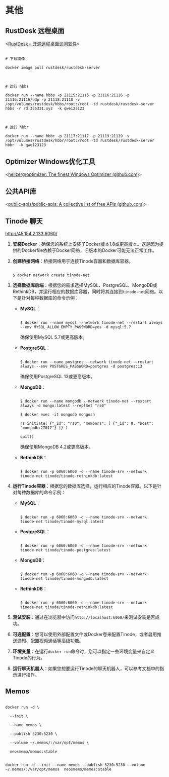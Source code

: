 # 其他

## RustDesk 远程桌面

<[RustDesk – 开源远程桌面访问软件](https://rustdesk.com/zh/)>

```
# 下载镜像
docker image pull rustdesk/rustdesk-server

# 运行 hbbs
docker run --name hbbs -p 21115:21115 -p 21116:21116 -p 21116:21116/udp -p 21118:21118 -v /opt/volumes/rustdesk/hbbs/root:/root -td rustdesk/rustdesk-server hbbs -r rd.355331.xyz  -k qwe123123
 
# 运行 hbbr
docker run --name hbbr -p 21117:21117 -p 21119:21119 -v /opt/volumes/rustdesk/hbbr/root:/root -td rustdesk/rustdesk-server hbbr  -k qwe123123
```



## Optimizer Windows优化工具

<[hellzerg/optimizer: The finest Windows Optimizer (github.com)](https://github.com/hellzerg/optimizer)>



## 公共API库

<[public-apis/public-apis: A collective list of free APIs (github.com)](https://github.com/public-apis/public-apis)>



## Tinode 聊天

 <http://45.154.2.133:6060/>

1. **安装Docker**：确保您的系统上安装了Docker版本1.8或更高版本。这是因为提供的Dockerfile依赖于Docker网络，旧版本的Docker可能无法正常工作。

2. **创建桥接网络**：桥接网络用于连接Tinode容器和数据库容器。

   ```
   $ docker network create tinode-net
   ```

3. **选择数据库后端**：根据您的需求选择MySQL、PostgreSQL、MongoDB或RethinkDB，并运行相应的数据库容器，同时将其连接到`tinode-net`网络。以下是针对每种数据库的命令示例：

   - **MySQL**：

     ```
     $ docker run --name mysql --network tinode-net --restart always --env MYSQL_ALLOW_EMPTY_PASSWORD=yes -d mysql:5.7
     ```

     确保使用MySQL 5.7或更高版本。

   - **PostgreSQL**：

     ```
     $ docker run --name postgres --network tinode-net --restart always --env POSTGRES_PASSWORD=postgres -d postgres:13
     ```

     确保使用PostgreSQL 13或更高版本。

   - **MongoDB**：

     ```
     $ docker run --name mongodb --network tinode-net --restart always -d mongo:latest --replSet "rs0"
     $ docker exec -it mongodb mongosh
     rs.initiate( {"_id": "rs0", "members": [ {"_id": 0, "host": "mongodb:27017"} ]} )
     quit()
     ```

     确保使用MongoDB 4.2或更高版本。

   - **RethinkDB**：

     ```
     $ docker run -p 6060:6060 -d --name tinode-srv --network tinode-net tinode/tinode-rethinkdb:latest
     ```

4. **运行Tinode容器**：根据您的数据库选择，运行相应的Tinode容器。以下是针对每种数据库的命令示例：

   - **MySQL**：

     ```
     $ docker run -p 6060:6060 -d --name tinode-srv --network tinode-net tinode/tinode-mysql:latest
     ```

   - **PostgreSQL**：

     ```
     $ docker run -p 6060:6060 -d --name tinode-srv --network tinode-net tinode/tinode-postgres:latest
     ```

   - **MongoDB**：

     ```
     $ docker run -p 6060:6060 -d --name tinode-srv --network tinode-net tinode/tinode-mongodb:latest
     ```

   - **RethinkDB**：

     ```
     $ docker run -p 6060:6060 -d --name tinode-srv --network tinode-net tinode/tinode-rethinkdb:latest
     ```

5. **测试安装**：通过在浏览器中访问`http://localhost:6060/`来测试安装是否成功。

6. **可选配置**：您可以使用外部配置文件或Docker卷来配置Tinode，或者启用推送通知、配置视频通话等高级功能。

7. **环境变量**：在运行`docker run`命令时，您可以指定一些环境变量来自定义Tinode的行为。

8. **运行聊天机器人**：如果您想要运行Tinode的聊天机器人，可以参考文档中的指示进行操作。

## Memos
```shell
docker run -d \
  --init \
  --name memos \
  --publish 5230:5230 \
  --volume ~/.memos/:/var/opt/memos \
  neosmemo/memos:stable
```

```shell
docker run -d --init --name memos --publish 5230:5230 --volume ~/.memos/:/var/opt/memos  neosmemo/memos:stable
```









